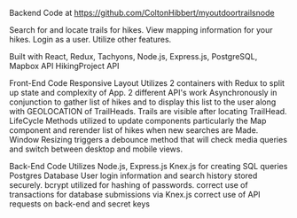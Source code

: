 
Backend Code at https://github.com/ColtonHibbert/myoutdoortrailsnode

Search for and locate trails for hikes. View mapping information for your hikes. Login as a user. Utilize other features.

Built with 
React, Redux, Tachyons, Node.js, Express.js, PostgreSQL, 
Mapbox API
HikingProject API

Front-End Code
Responsive Layout
Utilizes 2 containers with Redux to split up state and complexity of App.
2 different API's work Asynchronously in conjunction to gather list of hikes and to display 
this list to the user along with GEOLOCATION of TrailHeads.
Trails are visible after locating TrailHead. 
LifeCycle Methods utilized to update components particularly the Map component and rerender list of hikes when new searches are Made. 
Window Resizing triggers a debounce method that will check media queries and switch between desktop and mobile views.

Back-End Code
Utilizes
Node.js, 
Express.js
Knex.js for creating SQL queries
Postgres Database
User login information and search history stored securely.
bcrypt utilized for hashing of passwords.
correct use of transactions for database submissions via Knex.js
correct use of API requests on back-end and secret keys  
